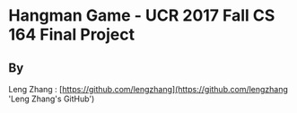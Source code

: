 # Hangman Game - UCR 2017 Fall CS 164 Final Project

## By
Leng Zhang : [https://github.com/lengzhang](https://github.com/lengzhang 'Leng Zhang\'s GitHub')


